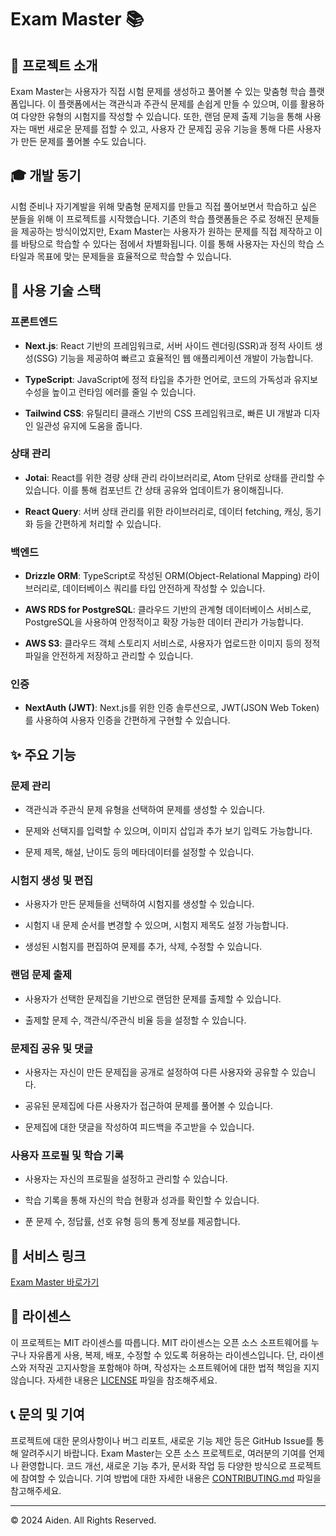 # Exam Master 📚

## 🌟 프로젝트 소개

Exam Master는 사용자가 직접 시험 문제를 생성하고 풀어볼 수 있는 맞춤형 학습 플랫폼입니다. 이 플랫폼에서는 객관식과 주관식 문제를 손쉽게 만들 수 있으며, 이를 활용하여 다양한 유형의 시험지를 작성할 수 있습니다. 또한, 랜덤 문제 출제 기능을 통해 사용자는 매번 새로운 문제를 접할 수 있고, 사용자 간 문제집 공유 기능을 통해 다른 사용자가 만든 문제를 풀어볼 수도 있습니다.

## 🎓 개발 동기

시험 준비나 자기계발을 위해 맞춤형 문제지를 만들고 직접 풀어보면서 학습하고 싶은 분들을 위해 이 프로젝트를 시작했습니다. 기존의 학습 플랫폼들은 주로 정해진 문제들을 제공하는 방식이었지만, Exam Master는 사용자가 원하는 문제를 직접 제작하고 이를 바탕으로 학습할 수 있다는 점에서 차별화됩니다. 이를 통해 사용자는 자신의 학습 스타일과 목표에 맞는 문제들을 효율적으로 학습할 수 있습니다.

## 🚀 사용 기술 스택

### 프론트엔드

- **Next.js**: React 기반의 프레임워크로, 서버 사이드 렌더링(SSR)과 정적 사이트 생성(SSG) 기능을 제공하여 빠르고 효율적인 웹 애플리케이션 개발이 가능합니다.

- **TypeScript**: JavaScript에 정적 타입을 추가한 언어로, 코드의 가독성과 유지보수성을 높이고 런타임 에러를 줄일 수 있습니다.

- **Tailwind CSS**: 유틸리티 클래스 기반의 CSS 프레임워크로, 빠른 UI 개발과 디자인 일관성 유지에 도움을 줍니다.

### 상태 관리

- **Jotai**: React를 위한 경량 상태 관리 라이브러리로, Atom 단위로 상태를 관리할 수 있습니다. 이를 통해 컴포넌트 간 상태 공유와 업데이트가 용이해집니다.

- **React Query**: 서버 상태 관리를 위한 라이브러리로, 데이터 fetching, 캐싱, 동기화 등을 간편하게 처리할 수 있습니다.

### 백엔드

- **Drizzle ORM**: TypeScript로 작성된 ORM(Object-Relational Mapping) 라이브러리로, 데이터베이스 쿼리를 타입 안전하게 작성할 수 있습니다.

- **AWS RDS for PostgreSQL**: 클라우드 기반의 관계형 데이터베이스 서비스로, PostgreSQL을 사용하여 안정적이고 확장 가능한 데이터 관리가 가능합니다.

- **AWS S3**: 클라우드 객체 스토리지 서비스로, 사용자가 업로드한 이미지 등의 정적 파일을 안전하게 저장하고 관리할 수 있습니다.

### 인증

- **NextAuth (JWT)**: Next.js를 위한 인증 솔루션으로, JWT(JSON Web Token)를 사용하여 사용자 인증을 간편하게 구현할 수 있습니다.

## ✨ 주요 기능

### 문제 관리

- 객관식과 주관식 문제 유형을 선택하여 문제를 생성할 수 있습니다.

- 문제와 선택지를 입력할 수 있으며, 이미지 삽입과 추가 보기 입력도 가능합니다.

- 문제 제목, 해설, 난이도 등의 메타데이터를 설정할 수 있습니다.

### 시험지 생성 및 편집

- 사용자가 만든 문제들을 선택하여 시험지를 생성할 수 있습니다.

- 시험지 내 문제 순서를 변경할 수 있으며, 시험지 제목도 설정 가능합니다.

- 생성된 시험지를 편집하여 문제를 추가, 삭제, 수정할 수 있습니다.

### 랜덤 문제 출제

- 사용자가 선택한 문제집을 기반으로 랜덤한 문제를 출제할 수 있습니다.

- 출제할 문제 수, 객관식/주관식 비율 등을 설정할 수 있습니다.

### 문제집 공유 및 댓글

- 사용자는 자신이 만든 문제집을 공개로 설정하여 다른 사용자와 공유할 수 있습니다.

- 공유된 문제집에 다른 사용자가 접근하여 문제를 풀어볼 수 있습니다.

- 문제집에 대한 댓글을 작성하여 피드백을 주고받을 수 있습니다.

### 사용자 프로필 및 학습 기록

- 사용자는 자신의 프로필을 설정하고 관리할 수 있습니다.

- 학습 기록을 통해 자신의 학습 현황과 성과를 확인할 수 있습니다.

- 푼 문제 수, 정답률, 선호 유형 등의 통계 정보를 제공합니다.

## 🔗 서비스 링크

[Exam Master 바로가기](https://exammaster.co.kr)

## 📜 라이센스

이 프로젝트는 MIT 라이센스를 따릅니다. MIT 라이센스는 오픈 소스 소프트웨어를 누구나 자유롭게 사용, 복제, 배포, 수정할 수 있도록 허용하는 라이센스입니다. 단, 라이센스와 저작권 고지사항을 포함해야 하며, 작성자는 소프트웨어에 대한 법적 책임을 지지 않습니다. 자세한 내용은 [LICENSE](LICENSE) 파일을 참조해주세요.

## 📞 문의 및 기여

프로젝트에 대한 문의사항이나 버그 리포트, 새로운 기능 제안 등은 GitHub Issue를 통해 알려주시기 바랍니다. Exam Master는 오픈 소스 프로젝트로, 여러분의 기여를 언제나 환영합니다. 코드 개선, 새로운 기능 추가, 문서화 작업 등 다양한 방식으로 프로젝트에 참여할 수 있습니다. 기여 방법에 대한 자세한 내용은 [CONTRIBUTING.md](CONTRIBUTING.md) 파일을 참고해주세요.

---

© 2024 Aiden. All Rights Reserved.